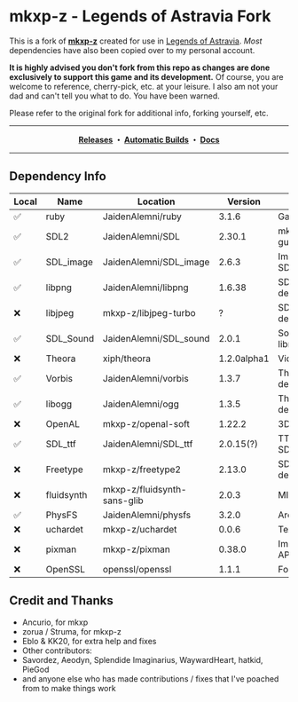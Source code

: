 # mkxp-z - Legends of Astravia Fork

This is a fork of **[mkxp-z](https://github.com/mkxp-z/mkxp-z)** created for use in [Legends of Astravia](https://www.astraviagame.com/). *Most* dependencies have also been copied over to my personal account. 

**It is highly advised you don't fork from this repo as changes are done exclusively to support this game and its development.** Of course, you are welcome to reference, cherry-pick, etc. at your leisure. I also am not your dad and can't tell you what to do. You have been warned.

Please refer to the original fork for additional info, forking yourself, etc. 

--- 

<p align="center"><b>
  <a href="https://github.com/JaidenAlemni/mkxp-z-astravia/releases">Releases</a>
  ・
  <a href="https://github.com/JaidenAlemni/mkxp-z-astravia/actions/workflows/autobuild.yml">Automatic Builds</a>
  ・
  <a href="https://github.com/JaidenAlemni/mkxp-z-astravia/wiki">Docs</a>
</b></p>

--- 

## Dependency Info

| Local | Name | Location | Version | Purpose |
| --- | --- | --- | --- | --- |
| ✅ | ruby | JaidenAlemni/ruby | 3.1.6 | Game scripts ❤ |
| ✅ | SDL2 | JaidenAlemni/SDL | 2.30.1 | mkxp's blood and guts |
| ✅ | SDL_image | JaidenAlemni/SDL_image | 2.6.3 | Image library for SDL |
| ✅ | libpng | JaidenAlemni/libpng | 1.6.38 | SDL_Image dependency |
| ❌ | libjpeg | mkxp-z/libjpeg-turbo | ? | SDL_Image dependency |
| ✅ | SDL_Sound | JaidenAlemni/SDL_sound | 2.0.1 | Soundfile decoding library |
| ❌ | Theora | xiph/theora | 1.2.0alpha1 | Video playback |
| ✅ | Vorbis | JaidenAlemni/vorbis | 1.3.7 | Theora+SDL_sound dependency | 
| ✅ | libogg | JaidenAlemni/ogg | 1.3.5 | Theora+SDL_sound dependency |
| ❌ | OpenAL | mkxp-z/openal-soft | 1.22.2 | 3D Audio API | 
| ✅ | SDL_ttf | JaidenAlemni/SDL_ttf | 2.0.15(?) | TTF Font library for SDL | 
| ❌ | Freetype | mkxp-z/freetype2 | 2.13.0 | SDL_ttf dependency |
| ❌ | fluidsynth | mkxp-z/fluidsynth-sans-glib | 2.0.3 | MIDI synthesizer |
| ✅ | PhysFS | JaidenAlemni/physfs | 3.2.0 | Archive I/O |
| ❌ | uchardet | mkxp-z/uchardet | 0.0.6 | Text encoding |
| ❌ | pixman | mkxp-z/pixman | 0.38.0 | Image compositing API |
| ❌ | OpenSSL | openssl/openssl | 1.1.1 | For HTTPS? I think? |



## Credit and Thanks

+ Ancurio, for mkxp
+ zorua / Struma, for mkxp-z
+ Eblo & KK20, for extra help and fixes
+ Other contributors: 
+ Savordez, Aeodyn, Splendide Imaginarius, WaywardHeart, hatkid, PieGod
+ and anyone else who has made contributions / fixes that I've poached from to make things work
